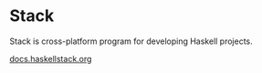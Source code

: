 # Stack

Stack is cross-platform program for developing Haskell projects.

[docs.haskellstack.org](https://docs.haskellstack.org/)
